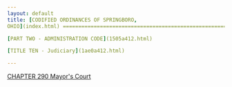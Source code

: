 ```yaml
---
layout: default 
title: [CODIFIED ORDINANCES OF SPRINGBORO,
OHIO](index.html) =====================================================

[PART TWO - ADMINISTRATION CODE](1505a412.html)

[TITLE TEN - Judiciary](1ae0a412.html)

---
```


[CHAPTER 290 Mayor's Court](1ae6a412.html)
